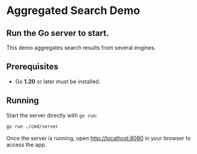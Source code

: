 # Aggregated Search Demo

## Run the Go server to start.
This demo aggregates search results from several engines.

## Prerequisites

- Go **1.20** or later must be installed.

## Running

Start the server directly with `go run`:

```bash
go run ./cmd/server
```

Once the server is running, open [http://localhost:8080](http://localhost:8080) in your browser to access the app.
